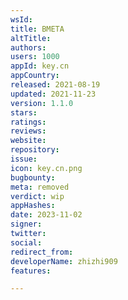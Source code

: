 ```yaml
---
wsId: 
title: BMETA
altTitle: 
authors: 
users: 1000
appId: key.cn
appCountry: 
released: 2021-08-19
updated: 2021-11-23
version: 1.1.0
stars: 
ratings: 
reviews: 
website: 
repository: 
issue: 
icon: key.cn.png
bugbounty: 
meta: removed
verdict: wip
appHashes: 
date: 2023-11-02
signer: 
twitter: 
social: 
redirect_from: 
developerName: zhizhi909
features: 

---
```


